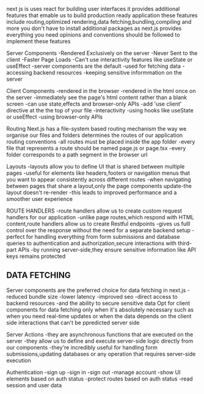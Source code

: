 next js is uses react for building user interfaces
it provides additional features that emable us to build production ready application
these features include routing,optimized rendering,data fetching,bundling,compiling and more
you don't have to install additional packages as next.js provides everything you need
opinions and conventions should be followed to implement these features

Server Components
-Rendered Exclusively on the server
-Never Sent to the client
-Faster Page Loads
-Can't use interactivity features like useState or useEffect
-server components are the default
-used for fetching data
-accessing backend resources
-keeping sensitive informmation on the server

Client Components
-rendered in the browser
-rendered in the html once on the server
-immediately see the page's html content rather than a blank screen
-can use state,effects and browser-only APIs
-add 'use client' directive at the the top of your file
-interactivity
-using hooks like useState or useEffect
-using browser-only APIs

Routing
Next.js has a file-system based routing mechanism
the way we organise our files and folders determines the routes of our application
routing conventions
-all routes must be placed inside the app folder
-every file that represents a route should be named page.js or page.tsx
-every folder corresponds to a path segment in the browser url

Layouts
-layouts allow you to define UI that is shared between multiple pages
-useful for elements like headers,footers or navigation menus that you want to appear consistently across different routes
-when navigating between pages that share a layout,only the page components update-the layout doesn't re-render
-this leads to improved performance and a smoother user experience

ROUTE HANDLERS
-route handlers allow us to create custom request handlers for our application
-unlike page routes,which respond with HTML content,route handlers allow us to create Restful endpoints
-gives us fulll control over the response without the need for a separate backend setup
-perfect for handling everything from form submissions and database queries to authentication and authorization,secure interactions with third-part APIs
-by running server-side,they ensure sensitive information like API keys remains protected

## DATA FETCHING

Server components are the preferred choice for data fetching in next.js
-reduced bundle size
-lower latency
-improved seo
-direct access to backend resources
-and the ability to secure sensitive data
Opt for client components for data fetching only when it's absolutely necessary such as when you need real-time updates or when the data depends on the client side interactions that can't be ppredicted server side

Server Actions
-they are asynchronous functions that are executed on the server
-they allow us to define and execute server-side logic directly from our components
-they're incredibly useful for handling form submissions,updating databases or any operation that requires server-side execution

Authentication
-sign up
-sign in
-sign out
-manage account
-show UI elements based on auth status
-protect routes based on auth status
-read session and user data
